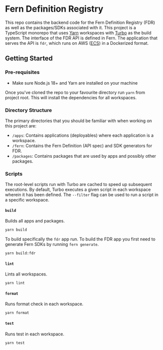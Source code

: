 # Fern Definition Registry

This repo contains the backend code for the Fern Definition Registry (FDR) as well as the packages/SDKs associated with it. This project is a TypeScript monorepo that uses [Yarn](https://yarnpkg.com) workspaces with [Turbo](https://turbo.build) as the build system. The interface of the FDR API is defined in Fern. The application that serves the API is `fdr`, which runs on AWS ([ECS](https://aws.amazon.com/ecs/)) in a Dockerized format.

## Getting Started

### Pre-requisites

- Make sure Node.js 18+ and Yarn are installed on your machine

Once you've cloned the repo to your favourite directory run `yarn` from project root. This will install the dependencies for all workspaces.

### Directory Structure

The primary directories that you should be familiar with when working on this project are:

- `/apps`: Contains applications (deployables) where each application is a workspace.
- `/fern`: Contains the Fern Definition (API spec) and SDK generators for FDR.
- `/packages`: Contains packages that are used by apps and possibly other packages.

### Scripts

The root-level scripts run with Turbo are cached to speed up subsequent executions. By default, Turbo executes a given script
in each workspace wherein it has been defined. The `--filter` flag can be used to run a script in a specific workspace.

#### `build`

Builds all apps and packages.

```bash
yarn build
```

To build specifically the `fdr` app run. To build the FDR app you first need to generate Fern SDKs by running `fern generate`.

```bash
yarn build:fdr
```

#### `lint`

Lints all workspaces.

```bash
yarn lint
```

#### `format`

Runs format check in each workspace.

```bash
yarn format
```

#### `test`

Runs test in each workspace.

```bash
yarn test
```
